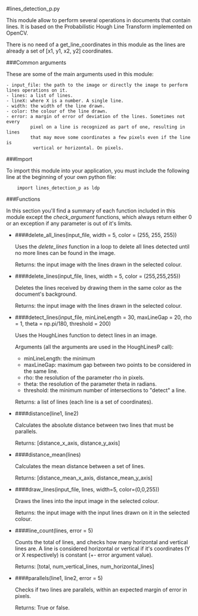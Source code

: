 #lines_detection_p.py

This module allow to perform several operations in documents that contain lines.
It is based on the Probabilistic Hough Line Transform implemented on OpenCV.

There is no need of a get_line_coordinates in this module as the lines are
already a set of [x1, y1, x2, y2] coordinates.


###Common arguments

These are some of the main arguments used in this module:

    - input_file: the path to the image or directly the image to perform lines operations on it.
    - lines: a list of lines.
    - lineX: where X is a number. A single line.
    - width: the width of the line drawn.
    - color: the colour of the line drawn.
    - error: a margin of error of deviation of the lines. Sometimes not every
             pixel on a line is recognized as part of one, resulting in lines
             that may move some coordinates a few pixels even if the line is
              vertical or horizontal. On pixels.


###Import
              
To import this module into your application, you must include the following 
line at the beginning of your own python file:

        import lines_detection_p as ldp

              
###Functions

In this section you'll find a summary of each function included in this module 
except the *check_argument* functions, which always return either 0 or an 
exception if any parameter is out of it's limits.


- ####delete_all_lines(input_file, width = 5, color = (255, 255, 255))

    Uses the *delete_lines* function in a loop to delete all lines detected until no
more lines can be found in the image. 

    Returns: the input image with the lines drawn in the selected colour.
    

- ####delete_lines(input_file, lines, width = 5, color = (255,255,255))

    Deletes the lines received by drawing them in the same color as the document's background.
    
    Returns: the input image with the lines drawn in the selected colour.


- ####detect_lines(input_file, minLineLength = 30, maxLineGap = 20, rho = 1, theta = np.pi/180, threshold = 200)

    Uses the HoughLines function to detect lines in an image.
    
    Arguments (all the arguments are used in the HoughLinesP call):
    
    - minLineLength: the minimum  
    - maxLineGap: maximum gap between two points to be considered in the same line. 
    - rho: the resolution of the parameter rho in pixels.
    - theta: the resolution of the parameter theta in radians.
    - threshold: the minimum number of intersections to "detect" a line.
    
    Returns: a list of lines (each line is a set of coordinates).
    

- ####distance(line1, line2)

    Calculates the absolute distance between two lines that must be parallels.

    Returns: [distance_x_axis, distance_y_axis]

    
- ####distance_mean(lines)

    Calculates the mean distance between a set of lines.

    Returns: [distance_mean_x_axis, distance_mean_y_axis]


- ####draw_lines(input_file, lines, width=5, color=(0,0,255))

    Draws the lines into the input image in the selected colour.
    
    Returns: the input image with the input lines drawn on it in the selected colour.
   
    
- ####line_count(lines, error = 5)

    Counts the total of lines, and checks how many horizontal and vertical lines are. 
    A line is considered horizontal or vertical if it's coordinates (Y or X respectively) is constant (+- error argument value).
    
    Returns: [total, num_vertical_lines, num_horizontal_lines]


- ####parallels(line1, line2, error = 5)

    Checks if two lines are parallels, within an expected margin of error in pixels.

    Returns: True or false.